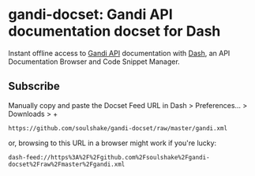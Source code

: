 gandi-docset: Gandi API documentation docset for Dash
============

Instant offline access to [Gandi API](http://doc.rpc.gandi.net/) documentation with 
[Dash](http://kapeli.com/dash "Dash – Snippet Manager, Documentation Browser"), an API Documentation Browser and Code Snippet Manager.


## Subscribe

Manually copy and paste the Docset Feed URL in Dash > Preferences... > Downloads > +

`https://github.com/soulshake/gandi-docset/raw/master/gandi.xml`

or, browsing to this URL in a browser might work if you're lucky:

`dash-feed://https%3A%2F%2Fgithub.com%2Fsoulshake%2Fgandi-docset%2Fraw%2Fmaster%2Fgandi.xml`
